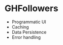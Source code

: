 # GHFollowers

<ul>
<li>Programmatic UI</li>
<li>Caching</li>
<li>Data Persistence</li>
<li>Error handling</li>
</ul>
